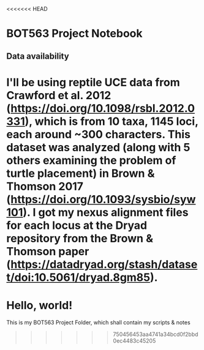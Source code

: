 <<<<<<< HEAD
# BOT563 Project Notebook
## Data availability
I'll be using reptile UCE data from Crawford et al. 2012 (https://doi.org/10.1098/rsbl.2012.0331), which is from 10 taxa, 1145 loci, each around ~300 characters. This dataset was analyzed (along with 5 others examining the problem of turtle placement) in Brown & Thomson 2017 (https://doi.org/10.1093/sysbio/syw101). I got my nexus alignment files for each locus at the Dryad repository from the Brown & Thomson paper (https://datadryad.org/stash/dataset/doi:10.5061/dryad.8gm85).
=======
# Hello, world!
This is my BOT563 Project Folder, which shall contain my scripts & notes
>>>>>>> 750456453aa4741a34bcd0f2bbd0ec4483c45205
